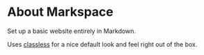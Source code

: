 # About Markspace

Set up a basic website entirely in Markdown.

Uses [classless](http://classless.de/) for a nice default look and feel right out of the box.